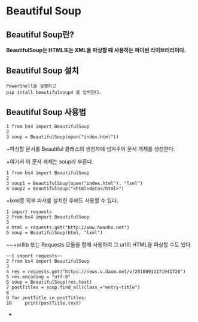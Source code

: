 Beautiful Soup
==============

Beautiful Soup란?
-----------------
**BeautifulSoup는 HTML또는 XML을 파싱할 때 사용하는 파이썬 라이브러리이다.**


Beautiful Soup 설치
-------------------
    PowerShell을 실행하고
    pip intall beautifulsoup4 를 입력한다.
    
Beautiful Soup 사용법
--------------------
    1 from bs4 import BeautifulSoup
    2
    3 soup = BeautifulSoup(open("index.html"))

+파싱할 문서를 Beautiful 클래스의 생성자에 넘겨주어 문서 개체를 생성한다.

+여기서 이 문서 개체는 soup라 부른다.

    1 from bs4 import BeautifulSoup
    2
    3 soup1 = BeautifulSoup(open("index.html"), "lxml")
    4 soup2 = BeautifulSoup("<html>data</html>")

+lxml등 외부 파서를 설치한 후에도 사용할 수 있다.

    1 import requests
    2 from bs4 import BeautifulSoup
    3
    4 html = requests.get("http://www.hwanho.net")
    5 soup = BeautifulSoup(html, "lxml")
    
~~+urllib 또는 Requests 모듈을 함께 사용하여 그 url의 HTML을 파싱할 수도 있다.

    ~~1 import requests~~
    2 from bs4 import BeautifulSoup
    3
    4 res = requests.get("https://news.v.daum.net/v/20180911171941726")
    5 res.encoding = "utf-8"
    6 soup = BeautifulSoup(res.text)
    7 postTitles = soup.find_all(class_="entry-title")
    8
    9 for postTitle in postTitles:
    10     print(postTitle.text)
    
+


